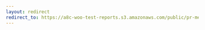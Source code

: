 ```yaml
---
layout: redirect
redirect_to: https://a8c-woo-test-reports.s3.amazonaws.com/public/pr-merge/40577/e2e/index.html
---
```

